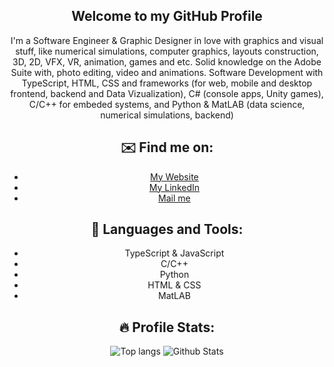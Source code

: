 <div style="text-align:center">

<!--   ![banner](https://raw.githubusercontent.com/Arthur-Matias/Arthur-Matias.github.io/master/banner.png) -->
  
  <h2 align="center">
    Welcome to my GitHub Profile
  </h2>
  <p align="center">
      I'm a Software Engineer & Graphic Designer in love with graphics and visual stuff, like numerical simulations, computer graphics, layouts construction, 3D, 2D, VFX, VR, animation, games and etc.
  Solid knowledge on the Adobe Suite with, photo editing, video and animations.
  Software Development with TypeScript, HTML, CSS and frameworks (for web, mobile and desktop frontend, backend and Data Vizualization), C# (console apps, Unity games), C/C++ for embeded systems, and Python & MatLAB (data science, numerical simulations, backend)
  </p>
  
  ## ✉️ Find me on:

  - [My Website](https://arthur-matias.github.io/)
  - [My LinkedIn](https://www.linkedin.com/in/arthur-matias/)
  - [Mail me](mailto:ahmmfdc@gmail.com)

  ## 💼 Languages and Tools:

  - TypeScript & JavaScript
  - C/C++
  - Python
  - HTML & CSS
  - MatLAB

  ## 🔥 Profile Stats:
  
  <img src="https://github-readme-stats.vercel.app/api/top-langs/?username=Arthur-Matias&theme=midnight-purple" alt="Top langs">  <img src="https://github-readme-stats.vercel.app/api?username=Arthur-Matias&show_icons=true&theme=midnight-purple" alt="Github Stats">
  
</div>
